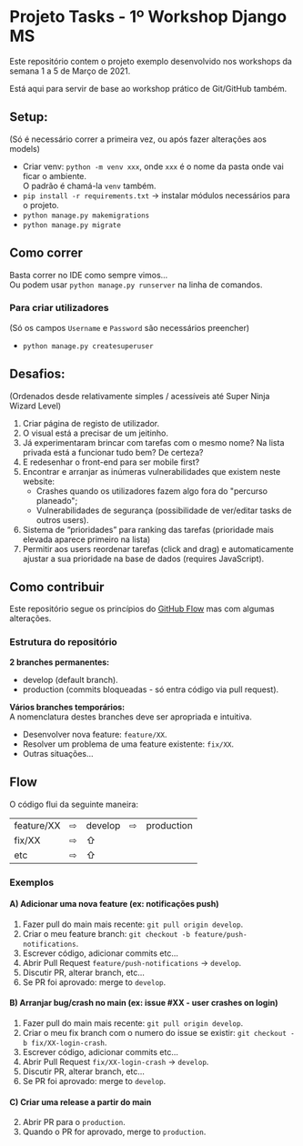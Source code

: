 # Projeto Tasks - 1º Workshop Django MS
Este repositório contem o projeto exemplo desenvolvido nos workshops da semana 1 a 5 de Março de 2021.

Está aqui para servir de base ao workshop prático de Git/GitHub também.

## Setup:
(Só é necessário correr a primeira vez, ou após fazer alterações aos models)
- Criar venv: `python -m venv xxx`, onde `xxx` é o nome da pasta onde vai ficar o ambiente.  
  O padrão é chamá-la `venv` também. 
- `pip install -r requirements.txt` -> instalar módulos necessários para o projeto.
- `python manage.py makemigrations`
- `python manage.py migrate`

## Como correr
Basta correr no IDE como sempre vimos...  
Ou podem usar `python manage.py runserver` na linha de comandos.
  
### Para criar utilizadores
(Só os campos `Username` e `Password` são necessários preencher)
- `python manage.py createsuperuser`

## Desafios:
(Ordenados desde relativamente simples / acessíveis até Super Ninja Wizard Level)
1. Criar página de registo de utilizador.
2. O visual está a precisar de um jeitinho.
3. Já experimentaram brincar com tarefas com o mesmo nome?
   Na lista privada está a funcionar tudo bem? De certeza?
4. E redesenhar o front-end para ser mobile first?
5. Encontrar e arranjar as inúmeras vulnerabilidades que existem neste website:
   - Crashes quando os utilizadores fazem algo fora do "percurso planeado";
   - Vulnerabilidades de segurança (possibilidade de ver/editar tasks de outros users).
6. Sistema de “prioridades” para ranking das tarefas (prioridade mais elevada aparece primeiro na lista)
7. Permitir aos users reordenar tarefas (click and drag) e automaticamente ajustar a sua prioridade na base de dados (requires JavaScript).

## Como contribuir
Este repositório segue os princípios do [GitHub Flow](https://guides.github.com/introduction/flow/) mas com algumas alterações.  

### Estrutura do repositório
**2 branches permanentes:**
- develop (default branch).
- production (commits bloqueadas - só entra código via pull request).

**Vários branches temporários:**  
A nomenclatura destes branches deve ser apropriada e intuitiva.
- Desenvolver nova feature: `feature/XX`.
- Resolver um problema de uma feature existente: `fix/XX`.
- Outras situações...

## Flow
O código flui da seguinte maneira:

<table>
  <tbody>
    <tr>
      <td>feature/XX</td> <td>⇨</td> <td>develop</td> <td>⇨</td> <td>production</td>
    </tr>
    <tr>
      <td>fix/XX</td> <td>⇨</td> <td>⇧</td>
    </tr>
    <tr>
      <td>etc</td> <td>⇨</td> <td>⇧</td>
    </tr>
  </tbody>
</table>

### Exemplos
#### A) Adicionar uma nova feature (ex: notificações push)
1. Fazer pull do main mais recente: `git pull origin develop`.
2. Criar o meu feature branch: `git checkout -b feature/push-notifications`.
3. Escrever código, adicionar commits etc...
5. Abrir Pull Request `feature/push-notifications` -> `develop`.
6. Discutir PR, alterar branch, etc...
7. Se PR foi aprovado: merge to `develop`.

#### B) Arranjar bug/crash no main (ex: issue #XX - user crashes on login)
1. Fazer pull do main mais recente: `git pull origin develop`.
2. Criar o meu fix branch com o numero do issue se existir: `git checkout -b fix/XX-login-crash`.
3. Escrever código, adicionar commits etc...
5. Abrir Pull Request `fix/XX-login-crash` -> `develop`.
6. Discutir PR, alterar branch, etc...
7. Se PR foi aprovado: merge to `develop`.

#### C) Criar uma release a partir do main
2. Abrir PR para o `production`.
4. Quando o PR for aprovado, merge to `production`.
